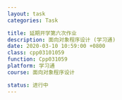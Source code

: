 ```yaml
---
layout: task
categories: Task

title: 延期开学第六次作业
description: 面向对象程序设计 (学习通)
date: 2020-03-10 10:59:00 +0800
class: cpp03101059
function: Cpp031059
platform: 学习通
course: 面向对象程序设计

status: 进行中
---
```


